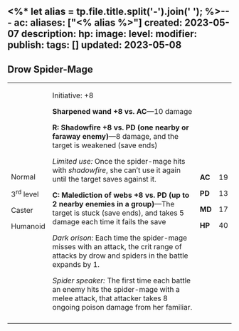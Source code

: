 <%* let alias = tp.file.title.split('-').join(' '); %>---
ac: 
aliases: ["<% alias %>"]
created: 2023-05-07
description: 
hp: 
image: 
level: 
modifier: 
publish: 
tags: []
updated: 2023-05-08
---

## Drow Spider-Mage

<table>
<colgroup>
<col style="width: 16%" />
<col style="width: 72%" />
<col style="width: 5%" />
<col style="width: 5%" />
</colgroup>
<tbody>
<tr class="odd">
<td><p>Normal</p>
<p>3<sup>rd</sup> level</p>
<p>Caster</p>
<p>Humanoid</p></td>
<td><p>Initiative: +8</p>
<p><strong>Sharpened wand +8 vs. AC</strong>—10 damage</p>
<p><strong>R: Shadowfire +8 vs. PD (one nearby or faraway
enemy)</strong>—8 damage, and the target is weakened (save ends)</p>
<p><em>Limited use:</em> Once the spider-mage hits with
<em>shadowfire</em>, she can’t use it again until the target saves
against it.</p>
<p><strong>C: Malediction of webs +8 vs. PD (up to 2 nearby enemies in a
group)</strong>—The target is stuck (save ends), and takes 5 damage each
time it fails the save</p>
<p><em>Dark orison:</em> Each time the spider-mage misses with an
attack, the crit range of attacks by drow and spiders in the battle
expands by 1.</p>
<p><em>Spider speaker:</em> The first time each battle an enemy hits the
spider-mage with a melee attack, that attacker takes 8 ongoing poison
damage from her familiar.</p></td>
<td><p><strong>AC</strong></p>
<p><strong>PD</strong></p>
<p><strong>MD</strong></p>
<p><strong>HP</strong></p></td>
<td><p>19</p>
<p>13</p>
<p>17</p>
<p>40</p></td>
</tr>
<tr class="even">
<td></td>
<td></td>
<td></td>
<td></td>
</tr>
</tbody>
</table>
